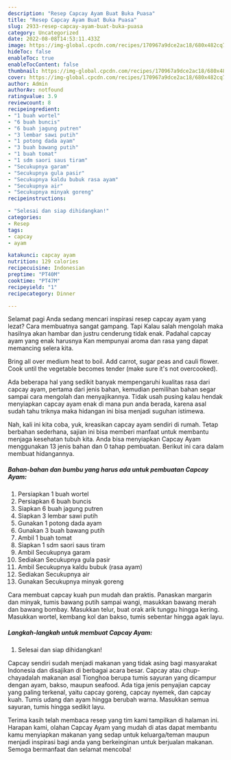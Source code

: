 ```yaml
---
description: "Resep Capcay Ayam Buat Buka Puasa"
title: "Resep Capcay Ayam Buat Buka Puasa"
slug: 2933-resep-capcay-ayam-buat-buka-puasa
category: Uncategorized
date: 2022-08-08T14:53:11.433Z
image: https://img-global.cpcdn.com/recipes/170967a9dce2ac18/680x482cq70/capcay-ayam-foto-resep-utama.jpg
hideToc: false
enableToc: true
enableTocContent: false
thumbnail: https://img-global.cpcdn.com/recipes/170967a9dce2ac18/680x482cq70/capcay-ayam-foto-resep-utama.jpg
cover: https://img-global.cpcdn.com/recipes/170967a9dce2ac18/680x482cq70/capcay-ayam-foto-resep-utama.jpg
author: Admin
authorAv: notfound
ratingvalue: 3.9
reviewcount: 8
recipeingredient:
- "1 buah wortel"
- "6 buah buncis"
- "6 buah jagung putren"
- "3 lembar sawi putih"
- "1 potong dada ayam"
- "3 buah bawang putih"
- "1 buah tomat"
- "1 sdm saori saus tiram"
- "Secukupnya garam"
- "Secukupnya gula pasir"
- "Secukupnya kaldu bubuk rasa ayam"
- "Secukupnya air"
- "Secukupnya minyak goreng"
recipeinstructions:

- "Selesai dan siap dihidangkan!"
categories:
- Resep
tags:
- capcay
- ayam

katakunci: capcay ayam 
nutrition: 129 calories
recipecuisine: Indonesian
preptime: "PT40M"
cooktime: "PT47M"
recipeyield: "1"
recipecategory: Dinner

---
```



Selamat pagi Anda sedang mencari inspirasi resep capcay ayam yang lezat? Cara membuatnya sangat gampang. Tapi Kalau salah mengolah maka hasilnya akan hambar dan justru cenderung tidak enak. Padahal capcay ayam yang enak harusnya Kan mempunyai aroma dan rasa yang dapat memancing selera kita.


Bring all over medium heat to boil. Add carrot, sugar peas and cauli flower. Cook until the vegetable becomes tender (make sure it&#39;s not overcooked).

Ada beberapa hal yang sedikit banyak mempengaruhi kualitas rasa dari capcay ayam, pertama dari jenis bahan, kemudian pemilihan bahan segar sampai cara mengolah dan menyajikannya. Tidak usah pusing kalau hendak menyiapkan capcay ayam enak di mana pun anda berada, karena asal sudah tahu triknya maka hidangan ini bisa menjadi suguhan istimewa.


Nah, kali ini kita coba, yuk, kreasikan capcay ayam sendiri di rumah. Tetap berbahan sederhana, sajian ini bisa memberi manfaat untuk membantu menjaga kesehatan tubuh kita. Anda bisa menyiapkan Capcay Ayam menggunakan 13 jenis bahan dan 0 tahap pembuatan. Berikut ini cara dalam membuat hidangannya.

<!--inarticleads1-->

##### Bahan-bahan dan bumbu yang harus ada untuk pembuatan Capcay Ayam:

1. Persiapkan 1 buah wortel
1. Persiapkan 6 buah buncis
1. Siapkan 6 buah jagung putren
1. Siapkan 3 lembar sawi putih
1. Gunakan 1 potong dada ayam
1. Gunakan 3 buah bawang putih
1. Ambil 1 buah tomat
1. Siapkan 1 sdm saori saus tiram
1. Ambil Secukupnya garam
1. Sediakan Secukupnya gula pasir
1. Ambil Secukupnya kaldu bubuk (rasa ayam)
1. Sediakan Secukupnya air
1. Gunakan Secukupnya minyak goreng


Cara membuat capcay kuah pun mudah dan praktis. Panaskan margarin dan minyak, tumis bawang putih sampai wangi, masukkan bawang merah dan bawang bombay. Masukkan telur, buat orak arik tunggu hingga kering. Masukkan wortel, kembang kol dan bakso, tumis sebentar hingga agak layu. 

<!--inarticleads2-->

##### Langkah-langkah untuk membuat Capcay Ayam:


1. Selesai dan siap dihidangkan!

Capcay sendiri sudah menjadi makanan yang tidak asing bagi masyarakat Indonesia dan disajikan di berbagai acara besar. Capcay atau chup-chayadalah makanan asal Tionghoa berupa tumis sayuran yang dicampur dengan ayam, bakso, maupun seafood. Ada tiga jenis penyajian capcay yang paling terkenal, yaitu capcay goreng, capcay nyemek, dan capcay kuah. Tumis udang dan ayam hingga berubah warna. Masukkan semua sayuran, tumis hingga sedikit layu. 

Terima kasih telah membaca resep yang tim kami tampilkan di halaman ini. Harapan kami, olahan Capcay Ayam yang mudah di atas dapat membantu kamu menyiapkan makanan yang sedap untuk keluarga/teman maupun menjadi inspirasi bagi anda yang berkeinginan untuk berjualan makanan. Semoga bermanfaat dan selamat mencoba!
